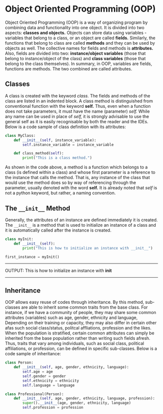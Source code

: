 # Object Oriented Programming (OOP)

Object Oriented Programming (OOP) is a way of organizing program by combining data and functionality into one object. It is divided into two aspects: **classes and objects.** Objects can store data using variables - variables that belong to a class, or an object are called **fields.** Similarly, the functions that belong to class are called **methods** and they can be used by objects as well. The collective names for fields and methods is **attributes.** Also, fields are divided into two: **instance/object variables** (those that belong to instance/object of the class) and **class variables** (those that belong to the class themselves). In summary, in OOP, variables are fields, functions are methods. The two combined are called attributes.

## Classes
A class is created with the keyword *class.* The fields and methods of the class are listed in an indented block. A class method is distinguished from conventional function with the keyword **self.** Thus, even when a function does not take parameters, it must have the name (parameter) _self._ While any name can be used in place of _self,_ it is strongly advisable to use the general self as it is easily recognisable by both the reader and the IDEs. Below is a code sample of class definition with its attributes:

```python
class MyClass:
    def __init__(self, instance_variable):
        self.instance_variable = instance_variable

    def class_method(self):
        print("This is a class method.")     
```
As shown in the code above, a method is a function which belongs to a class (is defined within a class) and whose first parameter is a reference to the instance that calls the method. That is, any instance of the class that would use the method does so by way of referencing through the parameter, usually denoted with the word **self.** It is already noted that _self_ is not a python keyword, but rather, a naming convention.

## The `__init__` Method

Generally, the attributes of an instance are defined immediately it is created. The `__init__` is a method that is used to initialize an instance of a class and it is automatically called after the instance is created.

```python
class myInit:
    def __init__(self):
        print("This is how to initialize an instance with __init__")

first_instance = myInit()
```
***
OUTPUT:
    This is how to initialize an instance with __init__
***
## Inheritance
OOP allows easy reuse of codes through inheritance. By this method, sub-classes are able to inherit some common traits from the base class. For instance, if we have a community of people, they may share some common attributes (variables) such as age, gender, ethnicity and language, Depending on their training or capacity, they may also differ in certain other afas such social class/status, politcal affliations, profession and the likes. When the population is stratified, certain common attributes can simply be inherited from the base population rather than writing such fields afresh. Thus, traits that vary among individuals, such as social class, political affiliations, or profession, can be defined in specific sub-classes. Below is a code sample of inheritance:

```python
class Person:
    def __init__(self, age, gender, ethnicity, language):
        self.age = age
        self.gender = gender
        self.ethnicity = ethnicity
        self.language = language

class Professional(Person):
    def __init__(self, age, gender, ethnicity, language, profession):
        super().__init__(age, gender, ethnicity, language)
        self.profession = profession
```
